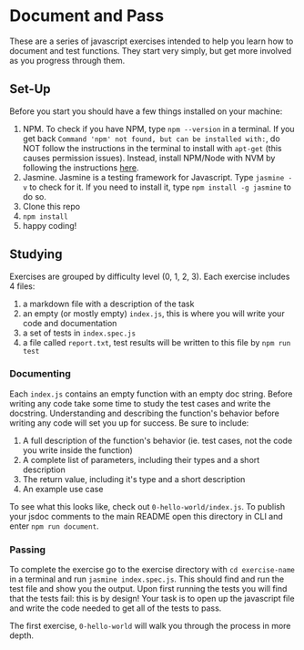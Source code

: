 # Document and Pass

These are a series of javascript exercises intended to help you learn how to document and test functions. They start very simply, but get more involved as you progress through them.

## Set-Up

Before you start you should have a few things installed on your machine:

1. NPM.  To check if you have NPM, type `npm --version` in a terminal. If you get back `Command 'npm' not found, but can be installed with:`, do NOT follow the instructions in the terminal to install with `apt-get` (this causes permission issues). Instead, install NPM/Node with NVM by following the instructions [here](https://github.com/TheOdinProject/curriculum/blob/master/web_development_101/installations/installing_node.md).
1. Jasmine.  Jasmine is a testing framework for Javascript.  Type `jasmine -v` to check for it.  If you need to install it, type `npm install -g jasmine` to do so.
1. Clone this repo
1. `npm install`
1. happy coding!

## Studying

Exercises are grouped by difficulty level (0, 1, 2, 3).  Each exercise includes 4 files:

1. a markdown file with a description of the task
1. an empty (or mostly empty) `index.js`, this is where you will write your code and documentation
1. a set of tests in `index.spec.js`
1. a file called `report.txt`, test results will be written to this file by `npm run test`

### Documenting

Each `index.js` contains an empty function with an empty doc string.  Before writing any code take some time to study the test cases and write the docstring.  Understanding and describing the function's behavior before writing any code will set you up for success. Be sure to include:

1. A full description of the function's behavior (ie. test cases, not the code you write inside the function)
1. A complete list of parameters, including their types and a short description
1. The return value, including it's type and a short description
1. An example use case

To see what this looks like, check out `0-hello-world/index.js`.  To publish your jsdoc comments to the main README open this directory in CLI and enter `npm run document`.

### Passing

To complete the exercise go to the exercise directory with `cd exercise-name` in a terminal and run `jasmine index.spec.js`.  This should find and run the test file and show you the output.  Upon first running the tests you will find that the tests fail: this is by design!  Your task is to open up the javascript file and write the code needed to get all of the tests to pass.

The first exercise, `0-hello-world` will walk you through the process in more depth.
